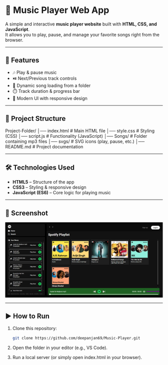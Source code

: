 # 🎵 Music Player Web App

A simple and interactive **music player website** built with **HTML, CSS, and JavaScript**.  
It allows you to play, pause, and manage your favorite songs right from the browser.  

---

## 🚀 Features
- 🎶 Play & pause music  
- ⏯️ Next/Previous track controls  
- 📂 Dynamic song loading from a folder  
- ⏱️ Track duration & progress bar  
- 🎨 Modern UI with responsive design  

---

## 📂 Project Structure
Project-Folder/
│── index.html # Main HTML file
│── style.css # Styling (CSS)
│── script.js # Functionality (JavaScript)
│── Songs/ # Folder containing mp3 files
│── svgs/ # SVG icons (play, pause, etc.)
│── README.md # Project documentation

---

## 🛠️ Technologies Used
- **HTML5** – Structure of the app  
- **CSS3** – Styling & responsive design  
- **JavaScript (ES6)** – Core logic for playing music  

---

## 📸 Screenshot
![Home](./home.png)

---

## ▶️ How to Run
1. Clone this repository:  
   ```bash
   git clone https://github.com/deepanjan69/Music-Player.git

2. Open the folder in your editor (e.g., VS Code).

3. Run a local server (or simply open index.html in your browser).
